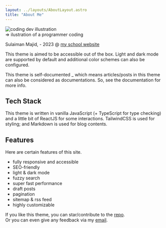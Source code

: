 ```yaml
---
layout: ../layouts/AboutLayout.astro
title: "About Me"
---
```


<div>
  <img src="/assets/dev.svg" class="sm:w-1/2 mx-auto" alt="coding dev illustration">
</div>
=> ilustration of a programmer coding

Sulaiman Majid, - 2023 @ [my school website](https://smkn2jember.sch.id)

This theme is aimed to be accessible out of the box. Light and dark mode are supported by
default and additional color schemes can also be configured.

This theme is self-documented \_ which means articles/posts in this theme can also be considered as documentations. So, see the documentation for more info.

## Tech Stack

This theme is written in vanilla JavaScript (+ TypeScript for type checking) and a little bit of ReactJS for some interactions. TailwindCSS is used for styling; and Markdown is used for blog contents.

## Features

Here are certain features of this site.

- fully responsive and accessible
- SEO-friendly
- light & dark mode
- fuzzy search
- super fast performance
- draft posts
- pagination
- sitemap & rss feed
- highly customizable

If you like this theme, you can star/contribute to the [repo](https://github.com/satnaing/astro-paper).  
Or you can even give any feedback via my [email](mailto:contact@satnaing.dev).
